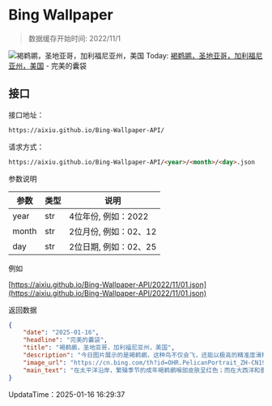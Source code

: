 # Bing Wallpaper

> 数据缓存开始时间: 2022/11/1

![褐鹈鹕，圣地亚哥，加利福尼亚州，美国](https://cn.bing.com/th?id=OHR.PelicanPortrait_ZH-CN1928504597_1920x1080.webp)
Today: [褐鹈鹕，圣地亚哥，加利福尼亚州，美国](https://cn.bing.com/th?id=OHR.PelicanPortrait_ZH-CN1928504597_1920x1080.webp) - 完美的囊袋

## 接口

接口地址：

```html
https://aixiu.github.io/Bing-Wallpaper-API/
```

请求方式：

```html
https://aixiu.github.io/Bing-Wallpaper-API/<year>/<month>/<day>.json
```

参数说明

| 参数 | 类型 | 说明 |
| - | - | - |
| year | str | 4位年份, 例如：2022 |
| month | str | 2位月份, 例如：02、12 |
| day | str | 2位日期, 例如：02、25 |

例如

[https://aixiu.github.io/Bing-Wallpaper-API/2022/11/01.json](https://aixiu.github.io/Bing-Wallpaper-API/2022/11/01.json)

返回数据

```json
{
    "date": "2025-01-16",
    "headline": "完美的囊袋",
    "title": "褐鹈鹕，圣地亚哥，加利福尼亚州，美国",
    "description": "今日图片展示的是褐鹈鹕，这种鸟不仅会飞，还能以极高的精准度滑翔、发现猎物并俯冲捕食。虽然它是全球八种鹈鹕中体型最小的成员，但褐鹈鹕仍属于大型鸟类，身长约4英尺，翼展达6.5英尺。褐鹈鹕是海洋鸟类，分布在美洲的大西洋海岸，从新泽西到亚马逊河口；在太平洋沿岸，从不列颠哥伦比亚到秘鲁的沿海地区，包括加拉帕戈斯群岛，都可以找到它们的身影。",
    "image_url": "https://cn.bing.com/th?id=OHR.PelicanPortrait_ZH-CN1928504597_1920x1080.webp",
    "main_text": "在太平洋沿岸，繁殖季节的成年褐鹈鹕喉部皮肤呈红色；而在大西洋和墨西哥湾沿岸，褐鹈鹕体型略小，喉部皮肤呈绿黑色。"
}
```

UpdataTime：2025-01-16 16:29:37
